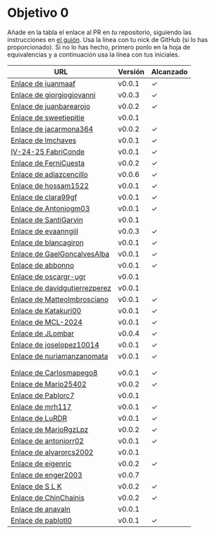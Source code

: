 # Objetivo 0

Añade en la tabla el enlace al PR en *tu* repositorio, siguiendo las
instrucciones en [el guión](http://jj.github.io/IV/documentos/proyecto/0.Repositorio). Usa
la línea con tu nick de GitHub (si lo has proporcionado). Si no lo has hecho,
primero ponlo en la hoja de equivalencias y a continuación usa la línea con tus
iniciales.

| URL                                                                                            | Versión | Alcanzado |
|------------------------------------------------------------------------------------------------|---------|-----------|
| [Enlace de juanmaaf](https://github.com/juanmaaf/Time-MoneyController/pull/1)                  | v0.0.1  | ✓         |
| [Enlace de giorgiogiovanni](https://github.com/giorgiogiovanni/PacketManager/pull/1)           | v0.0.3  | ✓         |
| [Enlace de juanbarearojo](https://github.com/juanbarearojo/privateChef/pull/1)                 | v0.0.2  | ✓         |
| [Enlace de sweetiepitie](https://github.com/sweetiepitie/TripSplit/pull/1)                     | v0.0.1  |           |
| [Enlace de jacarmona364](https://github.com/jacarmona364/Riskalc/pull/1)                       | v0.0.2  | ✓         |
| [Enlace de lmchaves](https://github.com/lmchaves/OrganizarTaller/pull/1)                       | v0.0.1  | ✓         |
| [IV-24-25 FabriConde](https://github.com/FabriConde/IV-2024-2025/pull/1)                       | v0.0.1  | ✓         |
| [Enlace de FerniCuesta](https://github.com/FerniCuesta/DrivePlanner/pull/1)                    | v0.0.2  | ✓         |
| [Enlace de adiazcencillo](https://github.com/adiazcencillo/GranadaInfo/pull/1)                 | v0.0.6  | ✓         |
| [Enlace de hossam1522](https://github.com/hossam1522/ModaTrack/pull/1)                         | v0.0.1  | ✓         |
| [Enlace de clara99gf](https://github.com/clara99gf/easy-gains/pull/1)                          | v0.0.1  | ✓         |
| [Enlace de Antoniogm03](https://github.com/Antoniogm03/RepartoComida/pull/1)                   | v0.0.1  | ✓         |
| [Enlace de SantiGarvin](https://github.com/SantiGarvin/RentView/pull/2)                        | v0.0.1  |           |
| [Enlace de evaanngiil](https://github.com/evaanngiil/PresentCreator/pull/2)                    | v0.0.3  | ✓         |
| [Enlace de blancagiron](https://github.com/blancagiron/SeguraSenior/pull/1)                    | v0.0.1  | ✓         |
| [Enlace de GaelGoncalvesAlba](https://github.com/GaelGoncalba/MovieBudget/pull/1)              | v0.0.1  | ✓         |
| [Enlace de abbonno](https://github.com/abbonno/healthScheduler/pull/1)                         | v0.0.1  | ✓         |
| [Enlace de oscargr-ugr](https://github.com/oscargr-ugr/QuitBuddy/pull/1)                       | v0.0.1  |           |
| [Enlace de davidgutierrezperez](https://github.com/davidgutierrezperez/Axel/pull/1)            | v0.0.1  |           |
| [Enlace de MatteoImbrosciano](https://github.com/MatteoImbrosciano/Urban-Traffic/pull/1)       | v0.0.1  | ✓         |
| [Enlace de Katakuri00](https://github.com/Katakuri00/iv_budgettracker/pull/1)                  | v0.0.1  | ✓         |
| [Enlace de MCL-2024](https://github.com/MCL-2024/OptiRoute/pull/1)                             | v0.0.1  | ✓         |
| [Enlace de JLombar](https://github.com/JLombar/HorariosAutomatricula/pull/1)                   | v0.0.4  | ✓         |
| [Enlace de joselopez10014](https://github.com/joselopez10014/OrganizadorVJ/pull/2)             | v0.0.1  | ✓         |
| [Enlace de nuriamanzanomata](https://github.com/mmnuria/PersonalSportCalendary/pull/1)         | v0.0.1  | ✓         |
| <!-- Enlace de M S C -->                                                                       |         |           |
| <!-- Enlace de javiernavacapa -->                                                              |         |           |
| [Enlace de Carlosmapego8](https://github.com/Carlosmapego8/GoMountain/pull/1)                  | v0.0.1  | ✓         |
| [Enlace de Mario25402](https://github.com/Mario25402/Calendar/pull/2)                          | v0.0.2  | ✓         |
| [Enlace de Pablorc7](https://github.com/Pablorc7/Smart-Eats/pull/1)                            | v0.0.1  |           |
| [Enlace de mrh117](https://github.com/mrh117/proyectoupgrade/pull/1)                           | v0.0.1  | ✓         |
| [Enlace de LuRDR](https://github.com/LuRDR/GestionHorarios/pull/1)                             | v0.0.1  | ✓         |
| [Enlace de MarioRgzLpz](https://github.com/MarioRgzLpz/ArbitrageBets/pull/1)                   | v0.0.2  | ✓         |
| [Enlace de antoniorr02](https://github.com/antoniorr02/MenuConsulter/pull/1)                   | v0.0.1  | ✓         |
| [Enlace de alvarorcs2002](https://github.com/alvarorcs2002/Chorely/pull/1)                     | v0.0.1  |           |
| [Enlace de eigenric](https://github.com/eigenric/lyricfeel/pull/1)                             | v0.0.2  | ✓         |
| [Enlace de enger2003](https://github.com/enger2003/Practica_IV/pull/3)                         | v0.0.7  |           |
| [Enlace de S L K ](https://github.com/wickeet/Tripoli/pull/1)                                  | v0.0.2  | ✓         |
| [Enlace de ChinChainis ](https://github.com/ChinChainis/Proyecto_Reparahorarios_IV2425/pull/1) | v0.0.2  | ✓         |
| [Enlace de anavaln](https://github.com/anavaln/receitasIV/pull/1)                              | v0.0.1  |           |
| [Enlace de pablotl0](https://github.com/pablotl0/control-energetico/pull/1)                    | v0.0.1  | ✓         |




